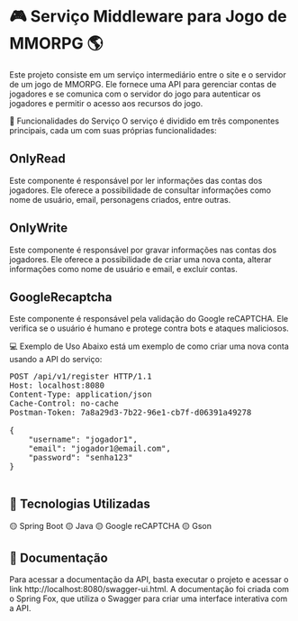 <h1>🎮 Serviço Middleware para Jogo de MMORPG 🌎</h2>
Este projeto consiste em um serviço intermediário entre o site e o servidor de um jogo de MMORPG. Ele fornece uma API para gerenciar contas de jogadores e se comunica com o servidor do jogo para autenticar os jogadores e permitir o acesso aos recursos do jogo.

🧰 Funcionalidades do Serviço
O serviço é dividido em três componentes principais, cada um com suas próprias funcionalidades:

<h2>OnlyRead</h2>
Este componente é responsável por ler informações das contas dos jogadores. Ele oferece a possibilidade de consultar informações como nome de usuário, email, personagens criados, entre outras.

<h2>OnlyWrite</h2>
Este componente é responsável por gravar informações nas contas dos jogadores. Ele oferece a possibilidade de criar uma nova conta, alterar informações como nome de usuário e email, e excluir contas.

<h2>GoogleRecaptcha</h2>
Este componente é responsável pela validação do Google reCAPTCHA. Ele verifica se o usuário é humano e protege contra bots e ataques maliciosos.

💻 Exemplo de Uso
Abaixo está um exemplo de como criar uma nova conta usando a API do serviço:

<PRE>
POST /api/v1/register HTTP/1.1
Host: localhost:8080
Content-Type: application/json
Cache-Control: no-cache
Postman-Token: 7a8a29d3-7b22-96e1-cb7f-d06391a49278

{
    "username": "jogador1",
    "email": "jogador1@email.com",
    "password": "senha123"
}
    
</PRE>

<h2>🚀 Tecnologias Utilizadas</h2>
🟡 Spring Boot
🟡 Java
🟡 Google reCAPTCHA
🟡 Gson

<h2>📖 Documentação</h2>
Para acessar a documentação da API, basta executar o projeto e acessar o link http://localhost:8080/swagger-ui.html. A documentação foi criada com o Spring Fox, que utiliza o Swagger para criar uma interface interativa com a API.
